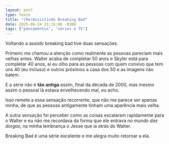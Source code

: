 ```yaml
---
layout: post
type: texto
title: "(Re)Assistindo Breaking Bad"
date: 2025-06-24 21:15:00 -0300
tags: ["pensamentos", "séries e TV"]
---
```

Voltando a assistir breaking bad tive duas sensações.  

Primeiro me chamou a atenção como realmente as pessoas pareciam mais velhas antes. Walter acaba de completar 50 anos e Skyler está para completar 40 anos, aí eu olho para as pessoas com quem convivo que tem uns 40 (eu incluso) e outros próximos a casa dos 50 e as imagens não batem.  

E a série não é **tão antiga** assim, final da década de 2000, mas mesmo assim o pessoal lá estava envelhecendo mal, eu acho.  

Isso remete a essa sensação recorrente, que não me parece ser apenas minha, de que as pessoas antigamente tinham uma aparência mais velha. 

A outra sensação foi perceber como as coisas escalaram rapidamente para o Walter e eu não me recordava da forma que ele entrava *no mundo das dorgas*, na minha lembrança o Jesse que ia atrás do Walter.  

Breaking Bad é uma série excelente e me alegra muito retornar a ela.
